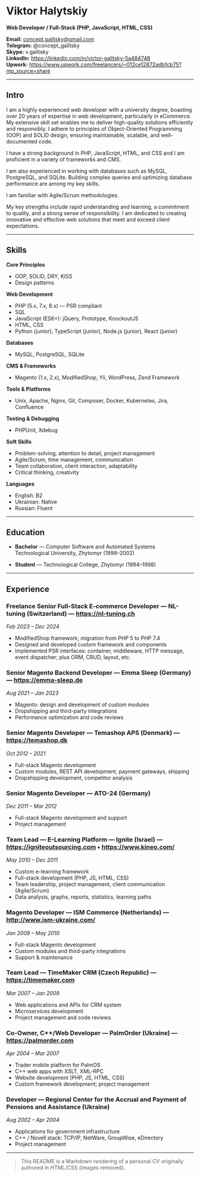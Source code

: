 # Viktor Halytskiy

**Web Developer / Full-Stack (PHP, JavaScript, HTML, CSS)**

**Email:** [concept.galitsky@gmail.com](mailto:concept.galitsky@gmail.com)  
**Telegram:** @concept_galitsky  
**Skype:** v.galitsky  
**LinkedIn:** https://linkedin.com/in/victor-galitsky-5a484748  
**Upwork:** https://www.upwork.com/freelancers/~012ce12872adb1cb75?mp_source=share

---

## Intro

I am a highly experienced web developer with a university degree, boasting over 20 years of expertise in web development, particularly in eCommerce.  
My extensive skill set enables me to deliver high-quality solutions efficiently and responsibly. I adhere to principles of Object-Oriented Programming (OOP) and SOLID design, ensuring maintainable, scalable, and well-documented code.

I have a strong background in PHP, JavaScript, HTML, and CSS and I am proficient in a variety of frameworks and CMS.

I am also experienced in working with databases such as MySQL, PostgreSQL, and SQLite. Building complex queries and optimizing database performance are among my key skills.

I am familiar with Agile/Scrum methodologies.

My key strengths include rapid understanding and learning, a commitment to quality, and a strong sense of responsibility. I am dedicated to creating innovative and effective web solutions that meet and exceed client expectations.

---

## Skills

**Core Principles**
- OOP, SOLID, DRY, KISS
- Design patterns

**Web Development**
- PHP (5.x, 7.x, 8.x) — PSR compliant
- SQL
- JavaScript (ES6+): jQuery, Prototype, KnockoutJS
- HTML, CSS
- Python (junior), TypeScript (junior), Node.js (junior), React (junior)

**Databases**
- MySQL, PostgreSQL, SQLite

**CMS & Frameworks**
- Magento (1.x, 2.x), ModifiedShop, Yii, WordPress, Zend Framework

**Tools & Platforms**
- Unix, Apache, Nginx, Git, Composer, Docker, Kubernetes, Jira, Confluence

**Testing & Debugging**
- PHPUnit, Xdebug

**Soft Skills**
- Problem-solving, attention to detail, project management
- Agile/Scrum, time management, communication
- Team collaboration, client interaction, adaptability
- Critical thinking, creativity

**Languages**
- English: B2
- Ukrainian: Native
- Russian: Fluent
---

## Education

- **Bachelor** — Computer Software and Automated Systems  
  Technological University, Zhytomyr (1998–2002)

- **Student** — Technological College, Zhytomyr (1994–1998)

---

## Experience

### Freelance Senior Full-Stack E-commerce Developer — NL-tuning (Switzerland) — https://nl-tuning.ch
*Feb 2023 – Dec 2024*  
- ModifiedShop framework; migration from PHP 5 to PHP 7.4  
- Designed and developed custom framework and components  
- Implemented PSR interfaces: container, middleware, HTTP message, event dispatcher; plus ORM, CRUD, layout, etc.

### Senior Magento Backend Developer — Emma Sleep (Germany) — https://emma-sleep.de
*Aug 2021 – Jan 2023*  
- Magento: design and development of custom modules  
- Dropshipping and third-party integrations  
- Performance optimization and code reviews

### Senior Magento Developer — Temashop APS (Denmark) — https://temashop.dk
*Oct 2012 – 2021*  
- Full-stack Magento development  
- Custom modules, REST API development, payment gateways, shipping  
- Dropshipping development, competitor analysis

### Senior Magento Developer — ATO-24 (Germany)
*Dec 2011 – Mar 2012*  
- Full-stack Magento development and support  
- Project management

### Team Lead — E-Learning Platform — Ignite (Israel) — https://igniteoutsourcing.com • https://www.kineo.com/
*May 2010 – Dec 2011*  
- Custom e-learning framework  
- Full-stack development (PHP, JS, HTML, CSS)  
- Team leadership, project management, client communication (Agile/Scrum)  
- Data analysis, graphs, reports, statistics, learning paths

### Magento Developer — ISM Commerce (Netherlands) — http://www.ism-ukraine.com/
*Jan 2009 – May 2010*  
- Full-stack Magento development  
- Custom modules and third-party integrations  
- Support & maintenance

### Team Lead — TimeMaker CRM (Czech Republic) — https://timemaker.com
*Mar 2007 – Jan 2009*  
- Web applications and APIs for CRM system  
- Microservices development  
- Project management and code reviews

### Co-Owner, C++/Web Developer — PalmOrder (Ukraine) — https://palmorder.com
*Apr 2004 – Mar 2007*  
- Trader mobile platform for PalmOS  
- C++ web apps with XSLT, XML-RPC  
- Website development (PHP, JS, HTML, CSS)  
- Custom framework development; project management

### Developer — Regional Center for the Accrual and Payment of Pensions and Assistance (Ukraine)
*Aug 2002 – Apr 2004*  
- Applications for government infrastructure  
- C++ / Novell stack: TCP/IP, NetWare, GroupWise, eDirectory  
- Project management

---

> This README is a Markdown rendering of a personal CV originally authored in HTML/CSS (images removed).
